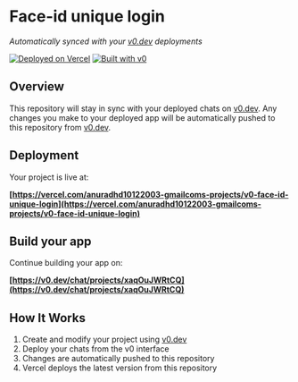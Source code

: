 # Face-id unique login

*Automatically synced with your [v0.dev](https://v0.dev) deployments*

[![Deployed on Vercel](https://img.shields.io/badge/Deployed%20on-Vercel-black?style=for-the-badge&logo=vercel)](https://vercel.com/anuradhd10122003-gmailcoms-projects/v0-face-id-unique-login)
[![Built with v0](https://img.shields.io/badge/Built%20with-v0.dev-black?style=for-the-badge)](https://v0.dev/chat/projects/xaqOuJWRtCQ)

## Overview

This repository will stay in sync with your deployed chats on [v0.dev](https://v0.dev).
Any changes you make to your deployed app will be automatically pushed to this repository from [v0.dev](https://v0.dev).

## Deployment

Your project is live at:

**[https://vercel.com/anuradhd10122003-gmailcoms-projects/v0-face-id-unique-login](https://vercel.com/anuradhd10122003-gmailcoms-projects/v0-face-id-unique-login)**

## Build your app

Continue building your app on:

**[https://v0.dev/chat/projects/xaqOuJWRtCQ](https://v0.dev/chat/projects/xaqOuJWRtCQ)**

## How It Works

1. Create and modify your project using [v0.dev](https://v0.dev)
2. Deploy your chats from the v0 interface
3. Changes are automatically pushed to this repository
4. Vercel deploys the latest version from this repository